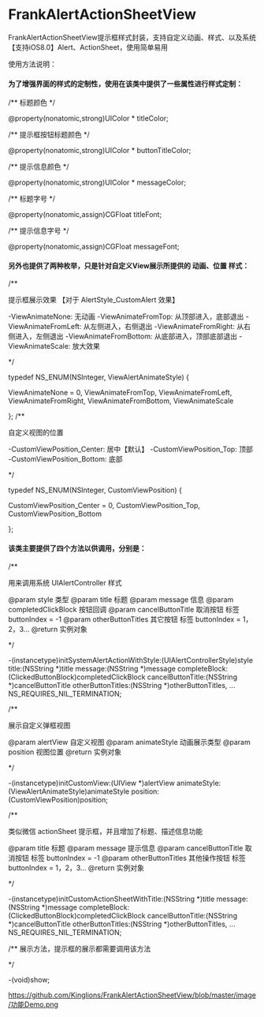 # FrankAlertActionSheetView
FrankAlertActionSheetView提示框样式封装，支持自定义动画、样式、以及系统【支持iOS8.0】Alert、ActionSheet，使用简单易用

使用方法说明：

<h4>为了增强界面的样式的定制性，使用在该类中提供了一些属性进行样式定制：</h4>

/**
标题颜色
*/

@property(nonatomic,strong)UIColor * titleColor;

/**
提示框按钮标题颜色
*/

@property(nonatomic,strong)UIColor * buttonTitleColor;

/**
提示信息颜色
*/

@property(nonatomic,strong)UIColor * messageColor;

/**
标题字号
*/

@property(nonatomic,assign)CGFloat titleFont;

/**
提示信息字号
*/

@property(nonatomic,assign)CGFloat messageFont;



<h4>另外也提供了两种枚举，只是针对自定义View展示所提供的 动画、位置 样式：</h4>
/**

提示框展示效果 【对于 AlertStyle_CustomAlert 效果】

-ViewAnimateNone: 无动画
-ViewAnimateFromTop: 从顶部进入，底部退出
-ViewAnimateFromLeft: 从左侧进入，右侧退出
-ViewAnimateFromRight: 从右侧进入，左侧退出
-ViewAnimateFromBottom: 从底部进入，顶部底部退出
-ViewAnimateScale: 放大效果

*/

typedef NS_ENUM(NSInteger, ViewAlertAnimateStyle) {

ViewAnimateNone = 0,
ViewAnimateFromTop,
ViewAnimateFromLeft,
ViewAnimateFromRight,
ViewAnimateFromBottom,
ViewAnimateScale

};
/**

自定义视图的位置

-CustomViewPosition_Center: 居中【默认】
-CustomViewPosition_Top: 顶部
-CustomViewPosition_Bottom: 底部

*/

typedef NS_ENUM(NSInteger, CustomViewPosition) {

CustomViewPosition_Center = 0,
CustomViewPosition_Top,
CustomViewPosition_Bottom

};


<h4>该类主要提供了四个方法以供调用，分别是：</h4>

/**

用来调用系统 UIAlertController 样式

@param style 类型
@param title 标题
@param message 信息
@param completedClickBlock 按钮回调
@param cancelButtonTitle 取消按钮 标签 buttonIndex = -1
@param otherButtonTitles 其它按钮 标签 buttonIndex = 1，2，3...
@return 实例对象

*/

-(instancetype)initSystemAlertActionWithStyle:(UIAlertControllerStyle)style title:(NSString *)title message:(NSString *)message completeBlock:(ClickedButtonBlock)completedClickBlock cancelButtonTitle:(NSString *)cancelButtonTitle otherButtonTitles:(NSString *)otherButtonTitles, ... NS_REQUIRES_NIL_TERMINATION;

/**

展示自定义弹框视图

@param alertView 自定义视图
@param animateStyle 动画展示类型
@param position 视图位置
@return 实例对象

*/

-(instancetype)initCustomView:(UIView *)alertView animateStyle:(ViewAlertAnimateStyle)animateStyle position:(CustomViewPosition)position;


/**

类似微信 actionSheet 提示框，并且增加了标题、描述信息功能

@param title 标题
@param message 提示信息
@param cancelButtonTitle 取消按钮  标签 buttonIndex = -1
@param otherButtonTitles 其他操作按钮 标签 buttonIndex = 1，2，3...
@return 实例对象

*/

-(instancetype)initCustomActionSheetWithTitle:(NSString *)title message:(NSString *)message completeBlock:(ClickedButtonBlock)completedClickBlock cancelButtonTitle:(NSString *)cancelButtonTitle otherButtonTitles:(NSString *)otherButtonTitles, ... NS_REQUIRES_NIL_TERMINATION;


/**
展示方法，提示框的展示都需要调用该方法

*/

-(void)show;


https://github.com/Kinglions/FrankAlertActionSheetView/blob/master/image/功能Demo.png
